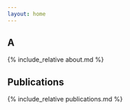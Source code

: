 ```yaml
---
layout: home
---
```


## A

{% include_relative about.md %}

## Publications

{% include_relative publications.md %}
